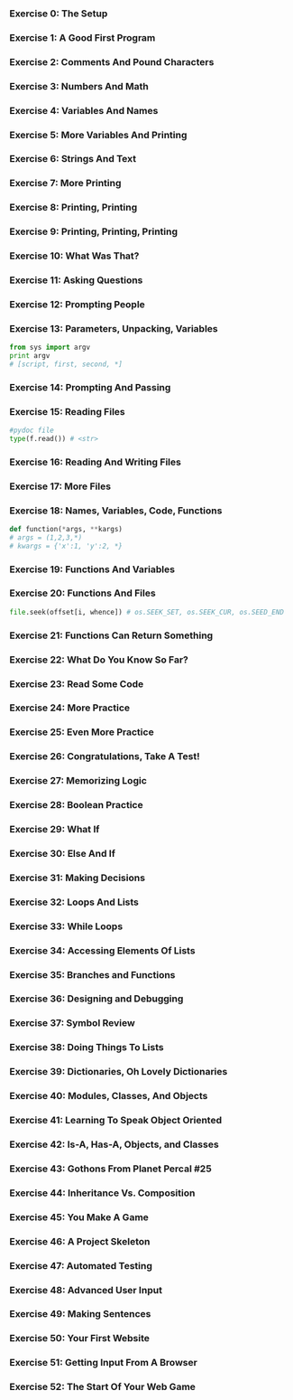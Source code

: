 
### Exercise 0: The Setup  
### Exercise 1: A Good First Program  
### Exercise 2: Comments And Pound Characters  
### Exercise 3: Numbers And Math  
### Exercise 4: Variables And Names  
### Exercise 5: More Variables And Printing  
### Exercise 6: Strings And Text  
### Exercise 7: More Printing  
### Exercise 8: Printing, Printing  
### Exercise 9: Printing, Printing, Printing  
### Exercise 10: What Was That?  
### Exercise 11: Asking Questions  
### Exercise 12: Prompting People  
### Exercise 13: Parameters, Unpacking, Variables  
```python
from sys import argv
print argv
# [script, first, second, *]
```
### Exercise 14: Prompting And Passing  
### Exercise 15: Reading Files  
```python
#pydoc file
type(f.read()) # <str>

```
### Exercise 16: Reading And Writing Files  
### Exercise 17: More Files  
### Exercise 18: Names, Variables, Code, Functions  
```python
def function(*args, **kargs)
# args = (1,2,3,*)
# kwargs = {'x':1, 'y':2, *}
```

### Exercise 19: Functions And Variables  
### Exercise 20: Functions And Files  

```python
file.seek(offset[i, whence]) # os.SEEK_SET, os.SEEK_CUR, os.SEED_END
```

### Exercise 21: Functions Can Return Something  
### Exercise 22: What Do You Know So Far?  
### Exercise 23: Read Some Code  
### Exercise 24: More Practice  
### Exercise 25: Even More Practice  
### Exercise 26: Congratulations, Take A Test!  
### Exercise 27: Memorizing Logic  
### Exercise 28: Boolean Practice  
### Exercise 29: What If  
### Exercise 30: Else And If  
### Exercise 31: Making Decisions  
### Exercise 32: Loops And Lists  
### Exercise 33: While Loops  
### Exercise 34: Accessing Elements Of Lists  
### Exercise 35: Branches and Functions  
### Exercise 36: Designing and Debugging  
### Exercise 37: Symbol Review  
### Exercise 38: Doing Things To Lists  
### Exercise 39: Dictionaries, Oh Lovely Dictionaries  
### Exercise 40: Modules, Classes, And Objects  
### Exercise 41: Learning To Speak Object Oriented  
### Exercise 42: Is-A, Has-A, Objects, and Classes  
### Exercise 43: Gothons From Planet Percal #25  
### Exercise 44: Inheritance Vs. Composition  
### Exercise 45: You Make A Game  
### Exercise 46: A Project Skeleton  
### Exercise 47: Automated Testing  
### Exercise 48: Advanced User Input  
### Exercise 49: Making Sentences  
### Exercise 50: Your First Website  
### Exercise 51: Getting Input From A Browser  
### Exercise 52: The Start Of Your Web Game  
